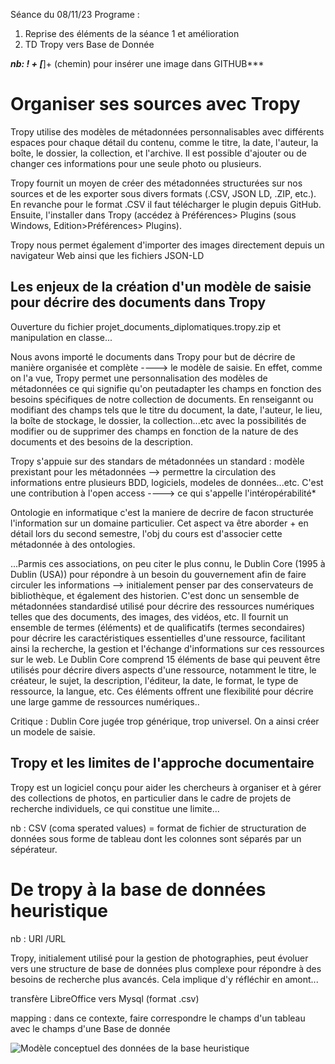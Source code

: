 Séance du 08/11/23 Programe  : 
1) Reprise des éléments de la séance 1 et amélioration
2) TD Tropy vers Base de Donnée 


***nb: ! + [***]+ (chemin) pour insérer une image dans GITHUB***

# Organiser ses sources avec Tropy

  Tropy utilise des modèles de métadonnées personnalisables avec différents espaces pour chaque détail du contenu, comme le titre, la date, l'auteur, la boîte, le dossier, la collection, et l'archive. Il est possible d'ajouter ou de changer ces informations pour une seule photo ou plusieurs.

Tropy fournit un moyen de créer des métadonnées structurées sur nos sources et de les exporter sous divers formats (.CSV, JSON LD, .ZIP, etc.). En revanche pour le format .CSV il faut télécharger le plugin depuis GitHub. Ensuite, l'installer dans Tropy (accédez à Préférences> Plugins (sous Windows, Edition>Préférences> Plugins).

Tropy nous permet également d'importer des images directement depuis un navigateur Web ainsi que les fichiers JSON-LD

## Les enjeux de la création d'un modèle de saisie pour décrire des documents dans Tropy

Ouverture du fichier projet_documents_diplomatiques.tropy.zip et manipulation en classe...

Nous avons importé le documents dans Tropy pour but de décrire de manière organisée et complète ----> le modèle de saisie. En effet, comme on l'a vue, Tropy permet une personnalisation des modèles de métadonnées ce qui signifie qu'on peutadapter les champs en fonction des besoins spécifiques de notre collection de documents. En renseigannt ou modifiant des champs tels que le titre du document, la date, l'auteur, le lieu, la boîte de stockage, le dossier, la collection...etc avec la possibilités de  modifier ou de supprimer des champs en fonction de la nature de des documents et des besoins de la description.

Tropy s'appuie sur des standars de métadonnées
  un standard :  modèle prexistant pour les métadonnées --> permettre la circulation des informations entre plusieurs BDD, logiciels, modeles de données...etc.  C'est une contribution à l'open access ----> ce qui s'appelle l'intéropérabilité* 

Ontologie en informatique c'est la maniere de decrire de facon structurée l'information sur un domaine particulier. Cet aspect va être aborder + en détail lors du second semestre, l'obj du cours est d'associer cette métadonnée à des ontologies. 

...Parmis ces associations, on peu citer le plus connu, le Dublin Core (1995 à Dublin (USA)) pour répondre à un besoin du gouvernement afin de faire circuler les informations --> initialement penser par des conservateurs de bibliothèque, et également des historien. C'est donc un sensemble de métadonnées standardisé utilisé pour décrire des ressources numériques telles que des documents, des images, des vidéos, etc. Il fournit un ensemble de termes (éléments) et de qualificatifs (termes secondaires) pour décrire les caractéristiques essentielles d'une ressource, facilitant ainsi la recherche, la gestion et l'échange d'informations sur ces ressources sur le web.
  Le Dublin Core comprend 15 éléments de base qui peuvent être utilisés pour décrire divers aspects d'une ressource, notamment le titre, le créateur, le sujet, la description, l'éditeur, la date, le format, le type de ressource, la langue, etc. Ces éléments offrent une flexibilité pour décrire une large gamme de ressources numériques..
  
Critique : Dublin Core jugée trop générique, trop universel. On a ainsi créer un modele de saisie. 

## Tropy et les limites de l'approche documentaire

Tropy est un logiciel conçu pour aider les chercheurs à organiser et à gérer des collections de photos, en particulier dans le cadre de projets de recherche individuels, ce qui constitue une limite...

nb : CSV (coma sperated values) = format de fichier de structuration de données sous forme de tableau dont les colonnes sont séparés par un sépérateur.

# De tropy à la base de données heuristique

nb : URI /URL

Tropy, initialement utilisé pour la gestion de photographies, peut évoluer vers une structure de base de données plus complexe pour répondre à des besoins de recherche plus avancés. Cela implique d'y réfléchir en amont...

transfère LibreOffice vers Mysql (format .csv)  

mapping : dans ce contexte, faire correspondre le champs d'un tableau avec le champs d'une Base de donnée

![Modèle conceptuel des données de la base heuristique](fichiers/séance_02/mcd.png)
